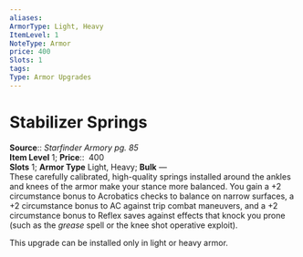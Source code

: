 ```yaml
---
aliases: 
ArmorType: Light, Heavy
ItemLevel: 1
NoteType: Armor
price: 400
Slots: 1
tags: 
Type: Armor Upgrades
---
```


# Stabilizer Springs

**Source**:: _Starfinder Armory pg. 85_  
**Item Level** 1;
**Price**::  400  
**Slots** 1; **Armor Type** Light, Heavy; **Bulk** —  
These carefully calibrated, high-quality springs installed around the ankles and knees of the armor make your stance more balanced. You gain a +2 circumstance bonus to Acrobatics checks to balance on narrow surfaces, a +2 circumstance bonus to AC against trip combat maneuvers, and a +2 circumstance bonus to Reflex saves against effects that knock you prone (such as the _grease_ spell or the knee shot operative exploit).  
  
This upgrade can be installed only in light or heavy armor.
